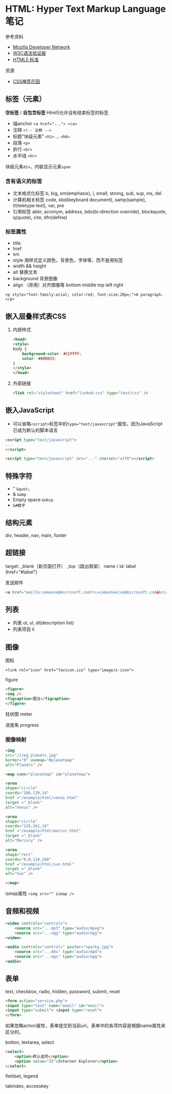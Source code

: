 # HTML: Hyper Text Markup Language 笔记

参考资料

- [Mozilla Developer Network](https://developer.mozilla.org/en-US/docs/Web/HTML)
- [W3C语法验证器](https://validator.w3.org)
- [HTML5 标准](http://www.w3.org/TR/html)

资源

- [CSS禅意花园](http://csszengarden.com/)

## 标签（元素）

**空标签** / **自包含标签** Html5允许没有结束标签的标签

- 锚anchor `<a href="..."> </a>`
- 注释 `<!-- 注释 -->`
- 标题“块级元素” `<h1>` ... `<h6>`
- 段落 `<p>`
- 折行 `<br>`
- 水平线 `<hr>`

块级元素`div`，内联显示元素`span`

### 含有语义的标签

- 文本格式化标签 b, big, em(emphasis), i, small, strong, sub, sup, ins, del
- 计算机相关标签 code, kbd(keyboard document), samp(sample), tt(teletype text), var, pre
- 引用标签 abbr, acronym, address, bdo(bi-direction override), blockquote, q(quote), cite, dfn(define)

### 标签属性

- title
- href
- src
- style 用样式定义颜色，背景色，字体等，而不是用标签
- width  && height
- alt 替换文本
- background 背景图像
- align （弃用）对齐图像等 bottom middle top left right

`<p style="font-family:arial; color:red; font-size:20px;">A paragraph.</p>`

## 嵌入层叠样式表CSS

1. 内嵌样式
    ```html
    <head>
    <style>
    body {
        background-color: #CCFFFF;
        color: #000033;
    }
    </style>
    </head>
    ```
2. 外部链接
    ```html
    <link rel="stylesheet" href="linked.css" type="text/css" />
    ```

## 嵌入JavaScript

- 可以省略`<script>`标签中的`type="text/javascript"`属性，因为JavaScript已成为默认的脚本语言

```html
<script type="text/javascript">
...
</script>
```

```html
<script type="text/javascript" src="..." charset="utf8"></script>
```

## 特殊字符

- " `&quot;`
- & `&amp`
- Empty space `&nbsp`
- `&#数字`

## 结构元素

div, header, nav, main, footer

## 超链接

target: _blank（新页面打开） _top（跳出框架）
name / id: label (href="#label")

发送邮件

```html
<a href="mailto:someone@microsoft.com?cc=someoneelse@microsoft.com&bcc=andsomeoneelse2@microsoft.com&subject=Summer%20Party&body=You%20are%20invited%20to%20a%20big%20summer%20party!">发送邮件！</a>
```

## 列表

- 列表 ol, ul, dl(description list)
- 列表项目 li

## 图像

图标

`<link rel="icon" href="favicon.ico" type="image/x-icon">`

figure

```html
<figure>
<img />
<figcaption>图注</figcaption>
</figure>
```

柱状图 meter

进度条 progress

### 图像映射

```html
<img
src="/i/eg_planets.jpg"
border="0" usemap="#planetmap"
alt="Planets" />

<map name="planetmap" id="planetmap">

<area
shape="circle"
coords="180,139,14"
href ="/example/html/venus.html"
target ="_blank"
alt="Venus" />

<area
shape="circle"
coords="129,161,10"
href ="/example/html/mercur.html"
target ="_blank"
alt="Mercury" />

<area
shape="rect"
coords="0,0,110,260"
href ="/example/html/sun.html"
target ="_blank"
alt="Sun" />

</map>
```

ismap属性 `<img src="" ismap />`

## 音频和视频

```html
<video controls="controls">
    <source src="...mp3" type="audio/mpeg">
    <source src="...ogg" type="audio/ogg">
<video>
```

```html
<audio controls="controls" poster="sparky.jpg">
    <source src="...m4v" type="audio/mp4">
    <source src="...ogv" type="audio/ogg">
<audio>
```

## 表单

text, checkbox, radio, hidden, password, submit, reset

```html
<form action="service.php">
<input type="text" name="email" id="email">
<input type="submit"> <input type="reset">
</form>
```

如果忽略action属性，表单提交到当前url。表单中的各项内容是根据name属性来区分的。

botton, textarea, select

```html
<select>
    <option>默认选项</option>
    <option value="IE">Internet Explorer</option>
</select>
```

fieldset, legend

tabindex, accesskey
